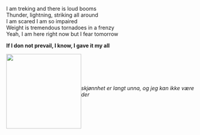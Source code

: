 I am treking and there is loud booms<br>
Thunder, lightning, striking all around<br>
I am scared I am so impaired<br>
Weight is tremendous tornadoes in a frenzy<br>
Yeah, I am here right now but I fear tomorrow

<strong>If I don not prevail, I know, I gave it my all</strong>
<div style="display: flex; flex-direction: row; align-items:center;">
    <img src="https://i.ibb.co/DQ0yVyS/forest.jpg" width="200px">
    <div>
        <i>skjønnhet er langt unna, og jeg kan ikke være der</i>
    </div>
</div>
<!---
hellraiserxan/hellraiserxan is a ✨ special ✨ repository because its `README.md` (this file) appears on your GitHub profile.
You can click the Preview link to take a look at your changes.
--->

